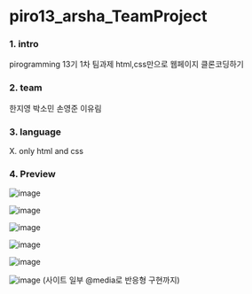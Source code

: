 # piro13_arsha_TeamProject

### 1. intro
pirogramming 13기 1차 팀과제 html,css만으로 웹페이지 클론코딩하기


### 2. team
한지영 박소민 손영준 이유림


### 3. language
X. only html and css


### 4. Preview

![image](https://user-images.githubusercontent.com/61833149/91710221-e0706f80-ebbe-11ea-90f1-d8e25269a16e.png)

![image](https://user-images.githubusercontent.com/61833149/91710537-61c80200-ebbf-11ea-827b-6cd52ba74abe.png)

![image](https://user-images.githubusercontent.com/61833149/91710572-70161e00-ebbf-11ea-941b-ae0170677ab5.png)

![image](https://user-images.githubusercontent.com/61833149/91710640-9045dd00-ebbf-11ea-97d9-4afd2f02ea6a.png)

![image](https://user-images.githubusercontent.com/61833149/91710778-c5eac600-ebbf-11ea-8508-cb43e867e95a.png)

![image](https://user-images.githubusercontent.com/61833149/91710749-b9ff0400-ebbf-11ea-9084-ec1b1aec3cdb.png)
(사이트 일부 @media로 반응형 구현까지)
